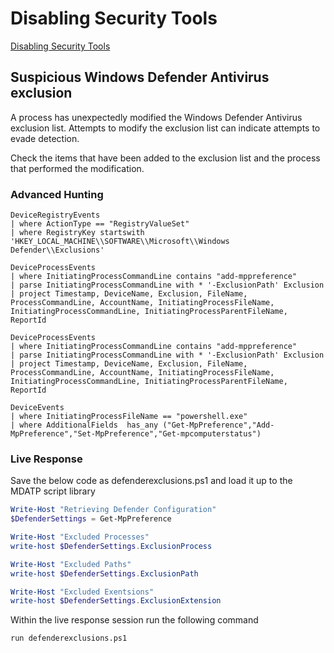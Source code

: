 # Disabling Security Tools

[Disabling Security Tools](https://attack.mitre.org/techniques/T1089/)

## Suspicious Windows Defender Antivirus exclusion

A process has unexpectedly modified the Windows Defender Antivirus exclusion list. Attempts to modify the exclusion list can indicate attempts to evade detection.

Check the items that have been added to the exclusion list and the process that performed the modification.

### Advanced Hunting

```kql
DeviceRegistryEvents 
| where ActionType == "RegistryValueSet"
| where RegistryKey startswith 'HKEY_LOCAL_MACHINE\\SOFTWARE\\Microsoft\\Windows Defender\\Exclusions'
```

```kql
DeviceProcessEvents 
| where InitiatingProcessCommandLine contains "add-mppreference"
| parse InitiatingProcessCommandLine with * '-ExclusionPath' Exclusion
| project Timestamp, DeviceName, Exclusion, FileName, ProcessCommandLine, AccountName, InitiatingProcessFileName, InitiatingProcessCommandLine, InitiatingProcessParentFileName, ReportId
```

```kql
DeviceProcessEvents
| where InitiatingProcessCommandLine contains "add-mppreference"
| parse InitiatingProcessCommandLine with * '-ExclusionPath' Exclusion
| project Timestamp, DeviceName, Exclusion, FileName, ProcessCommandLine, AccountName, InitiatingProcessFileName, InitiatingProcessCommandLine, InitiatingProcessParentFileName, ReportId
```

```kql
DeviceEvents
| where InitiatingProcessFileName == "powershell.exe"
| where AdditionalFields  has_any ("Get-MpPreference","Add-MpPreference","Set-MpPreference","Get-mpcomputerstatus")
```

### Live Response

Save the below code as defenderexclusions.ps1 and load it up to the MDATP script library

```PowerShell
Write-Host "Retrieving Defender Configuration"
$DefenderSettings = Get-MpPreference

Write-Host "Excluded Processes"
write-host $DefenderSettings.ExclusionProcess

Write-Host "Excluded Paths"
write-host $DefenderSettings.ExclusionPath

Write-Host "Excluded Exentsions"
write-host $DefenderSettings.ExclusionExtension
```

Within the live response session run the following command

```bash
run defenderexclusions.ps1
```
